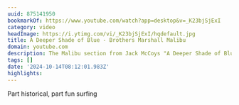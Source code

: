 ```yaml
---
uuid: 875141950
bookmarkOf: https://www.youtube.com/watch?app=desktop&v=_K23bjSjExI
category: video
headImage: https://i.ytimg.com/vi/_K23bjSjExI/hqdefault.jpg
title: A Deeper Shade of Blue - Brothers Marshall Malibu
domain: youtube.com
description: The Malibu section from Jack McCoys "A Deeper Shade of Blue"
tags: []
date: '2024-10-14T08:12:01.983Z'
highlights:
---
```


Part historical, part fun surfing

